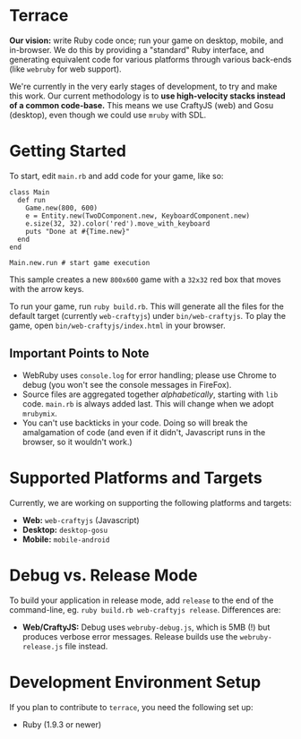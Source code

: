 # Terrace

**Our vision:** write Ruby code once; run your game on desktop, mobile, and in-browser. We do this by providing a "standard" Ruby interface, and generating equivalent code for various platforms through various back-ends (like `webruby` for web support).

We're currently in the very early stages of development, to try and make this work. Our current methodology is to **use high-velocity stacks instead of a common code-base.** This means we use CraftyJS (web) and Gosu (desktop), even though we could use `mruby` with SDL.

# Getting Started

To start, edit `main.rb` and add code for your game, like so:

```
class Main
  def run
    Game.new(800, 600)
    e = Entity.new(TwoDComponent.new, KeyboardComponent.new)
    e.size(32, 32).color('red').move_with_keyboard
    puts "Done at #{Time.new}"
  end
end

Main.new.run # start game execution
```

This sample creates a new `800x600` game with a `32x32` red box that moves with the arrow keys.

To run your game, run `ruby build.rb`. This will generate all the files for the default target (currently `web-craftyjs`) under `bin/web-craftyjs`. To play the game, open `bin/web-craftyjs/index.html` in your browser.

## Important Points to Note

- WebRuby uses `console.log` for error handling; please use Chrome to debug (you won't see the console messages in FireFox).
- Source files are aggregated together *alphabetically*, starting with `lib` code. `main.rb` is always added last. This will change when we adopt `mrubymix`.
- You can't use backticks in your code. Doing so will break the amalgamation of code (and even if it didn't, Javascript runs in the browser, so it wouldn't work.)

# Supported Platforms and Targets

Currently, we are working on supporting the following platforms and targets:

- **Web:** `web-craftyjs` (Javascript)
- **Desktop:** `desktop-gosu`
- **Mobile:** `mobile-android`

# Debug vs. Release Mode

To build your application in release mode, add `release` to the end of the command-line, eg. `ruby build.rb web-craftyjs release`. Differences are:

- **Web/CraftyJS:** Debug uses `webruby-debug.js`, which is 5MB (!) but produces verbose error messages. Release builds use the `webruby-release.js` file instead.

# Development Environment Setup

If you plan to contribute to `terrace`, you need the following set up:

- Ruby (1.9.3 or newer)
